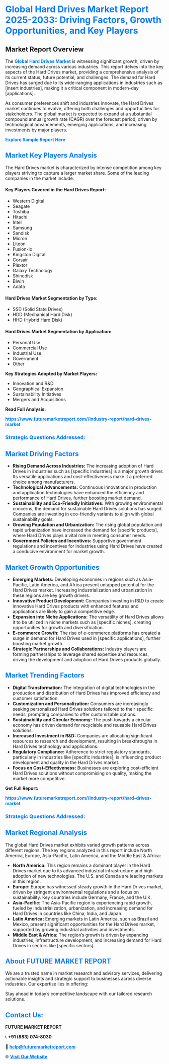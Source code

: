 <h1 style="color: #007BFF;">Global Hard Drives Market Report 2025-2033: Driving Factors, Growth Opportunities, and Key Players</h1>

<section id="overview">
<h2>Market Report Overview</h2>
<p>The <a href="https://www.futuremarketreport.com//industry-report/hard-drives-market" style="color: #007BFF; text-decoration: none;"><strong>Global Hard Drives Market</strong></a> is witnessing significant growth, driven by increasing demand across various industries. This report delves into the key aspects of the Hard Drives market, providing a comprehensive analysis of its current status, future potential, and challenges. The demand for Hard Drives has surged due to its wide-ranging applications in industries such as [insert industries], making it a critical component in modern-day [applications].</p>
<p>As consumer preferences shift and industries innovate, the Hard Drives market continues to evolve, offering both challenges and opportunities for stakeholders. The global market is expected to expand at a substantial compound annual growth rate (CAGR) over the forecast period, driven by technological advancements, emerging applications, and increasing investments by major players.</p>
</section>

<section id="overview">
<p><a href="https://www.futuremarketreport.com//request-sample/reportId=88623" style="color: #007BFF; text-decoration: none;"><strong>Explore Sample Report Here</strong></a></p>
</section>

<section id="key-players">
<h2 style="color: #007BFF;">Market Key Players Analysis</h2>
<p>The Hard Drives market is characterized by intense competition among key players striving to capture a larger market share. Some of the leading companies in the market include:</p>
<h4>Key Players Covered in the Hard Drives Report:</h4>
<ul><li>Western Digital</li><li>Seagate</li><li>Toshiba</li><li>Hitachi</li><li>Intel</li><li>Samsung</li><li>Sandisk</li><li>Micron</li><li>Liteon</li><li>Fusion-Io</li><li>Kingston Digital</li><li>Corsair</li><li>Plextor</li><li>Galaxy Technology</li><li>Shinedisk</li><li>Biwin</li><li>Adata</li></ul>
<h4>Hard Drives Market Segmentation by Type:</h4>
<ul><li>SSD (Solid State Drives)</li><li>HDD (Mechanical Hard Disk)</li><li>HHD (Hybrid Hard Disk)</li></ul>

<h4>Hard Drives Market Segmentation by Application:</h4>
<ul><li>Personal Use</li><li>Commercial Use</li><li>Industrial Use</li><li>Government</li><li>Other</li></ul>
<p><strong>Key Strategies Adopted by Market Players:</strong></p>
<ul>
<li>Innovation and R&D</li>
<li>Geographical Expansion</li>
<li>Sustainability Initiatives</li>
<li>Mergers and Acquisitions</li>
</ul>
</section>

<section>
<p><strong>Read Full Analysis: </strong></p><a href="https://www.futuremarketreport.com//industry-report/hard-drives-market" style="color: #007BFF; text-decoration: none;"><strong>https://www.futuremarketreport.com//industry-report/hard-drives-market</strong></a>
<h3 style="color: #007BFF;">Strategic Questions Addressed:</h3>
</section>

<section id="driving-factors">
<h2 style="color: #007BFF;">Market Driving Factors</h2>
<ul>
<li><strong>Rising Demand Across Industries:</strong> The increasing adoption of Hard Drives in industries such as [specific industries] is a major growth driver. Its versatile applications and cost-effectiveness make it a preferred choice among manufacturers.</li>
<li><strong>Technological Advancements:</strong> Continuous innovations in production and application technologies have enhanced the efficiency and performance of Hard Drives, further boosting market demand.</li>
<li><strong>Sustainability and Eco-Friendly Initiatives:</strong> With growing environmental concerns, the demand for sustainable Hard Drives solutions has surged. Companies are investing in eco-friendly variants to align with global sustainability goals.</li>
<li><strong>Growing Population and Urbanization:</strong> The rising global population and rapid urbanization have increased the demand for [specific products], where Hard Drives plays a vital role in meeting consumer needs.</li>
<li><strong>Government Policies and Incentives:</strong> Supportive government regulations and incentives for industries using Hard Drives have created a conducive environment for market growth.</li>
</ul>
</section>

<section id="growth-opportunities">
<h2 style="color: #007BFF;">Market Growth Opportunities</h2>
<ul>
<li><strong>Emerging Markets:</strong> Developing economies in regions such as Asia-Pacific, Latin America, and Africa present untapped potential for the Hard Drives market. Increasing industrialization and urbanization in these regions are key growth drivers.</li>
<li><strong>Innovative Product Development:</strong> Companies investing in R&D to create innovative Hard Drives products with enhanced features and applications are likely to gain a competitive edge.</li>
<li><strong>Expansion into Niche Applications:</strong> The versatility of Hard Drives allows it to be utilized in niche markets such as [specific niches], creating opportunities for growth and diversification.</li>
<li><strong>E-commerce Growth:</strong> The rise of e-commerce platforms has created a surge in demand for Hard Drives used in [specific applications], further boosting market growth.</li>
<li><strong>Strategic Partnerships and Collaborations:</strong> Industry players are forming partnerships to leverage shared expertise and resources, driving the development and adoption of Hard Drives products globally.</li>
</ul>
</section>

<section id="trending-factors">
<h2 style="color: #007BFF;">Market Trending Factors</h2>
<ul>
<li><strong>Digital Transformation:</strong> The integration of digital technologies in the production and distribution of Hard Drives has improved efficiency and customer satisfaction.</li>
<li><strong>Customization and Personalization:</strong> Consumers are increasingly seeking personalized Hard Drives solutions tailored to their specific needs, prompting companies to offer customizable options.</li>
<li><strong>Sustainability and Circular Economy:</strong> The push towards a circular economy has driven demand for recyclable and reusable Hard Drives solutions.</li>
<li><strong>Increased Investment in R&D:</strong> Companies are allocating significant resources to research and development, resulting in breakthroughs in Hard Drives technology and applications.</li>
<li><strong>Regulatory Compliance:</strong> Adherence to strict regulatory standards, particularly in industries like [specific industries], is influencing product development and quality in the Hard Drives market.</li>
<li><strong>Focus on Cost-Effectiveness:</strong> Businesses are exploring cost-efficient Hard Drives solutions without compromising on quality, making the market more competitive.</li>
</ul>
</section>

<section>
<p><strong>Get Full Report: </strong></p><a href="https://www.futuremarketreport.com//industry-report/hard-drives-market" style="color: #007BFF; text-decoration: none;"><strong>https://www.futuremarketreport.com//industry-report/hard-drives-market</strong></a>
<h3 style="color: #007BFF;">Strategic Questions Addressed:</h3>
</section>


<section id="regional-analysis">
<h2 style="color: #007BFF;">Market Regional Analysis</h2>
<p>The global Hard Drives market exhibits varied growth patterns across different regions. The key regions analyzed in this report include North America, Europe, Asia-Pacific, Latin America, and the Middle East & Africa:</p>
<ul>
<li><strong>North America:</strong> This region remains a dominant player in the Hard Drives market due to its advanced industrial infrastructure and high adoption of new technologies. The U.S. and Canada are leading markets in this region.</li>
<li><strong>Europe:</strong> Europe has witnessed steady growth in the Hard Drives market, driven by stringent environmental regulations and a focus on sustainability. Key countries include Germany, France, and the U.K.</li>
<li><strong>Asia-Pacific:</strong> The Asia-Pacific region is experiencing rapid growth, fueled by industrialization, urbanization, and increasing demand for Hard Drives in countries like China, India, and Japan.</li>
<li><strong>Latin America:</strong> Emerging markets in Latin America, such as Brazil and Mexico, present significant opportunities for the Hard Drives market, supported by growing industrial activities and investments.</li>
<li><strong>Middle East & Africa:</strong> The region’s growth is driven by expanding industries, infrastructure development, and increasing demand for Hard Drives in sectors like [specific sectors].</li>
</ul>
</section>

<footer>
<h2 style="color: #007BFF;">About FUTURE MARKET REPORT</h2>
<p>We are a trusted name in market research and advisory services, delivering actionable insights and strategic support to businesses across diverse industries. Our expertise lies in offering:</p>

<p>Stay ahead in today’s competitive landscape with our tailored research solutions.</p>

<h2 style="color: #007BFF;">Contact Us:</h2>
<p><strong>FUTURE MARKET REPORT</strong></p>
<p>📞 <strong>+91 (883) 074-8030</strong></p>
<p>📧 <strong><a href="mailto:help@futuremarketreport.com" style="color: #007BFF;">help@futuremarketreport.com</a></strong></p>
<p>🌐 <strong><a href="https://www.futuremarketreport.com/" style="color: #007BFF;">Visit Our Website</a></strong></p>
</footer>